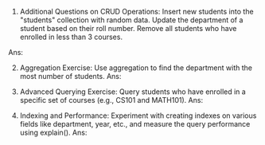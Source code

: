 1. Additional Questions on CRUD Operations:
Insert new students into the "students" collection with random data.
Update the department of a student based on their roll number.
Remove all students who have enrolled in less than 3 courses.

Ans:



2. Aggregation Exercise:
Use aggregation to find the department with the most number of students.
Ans:


3. Advanced Querying Exercise:
Query students who have enrolled in a specific set of courses (e.g., CS101 and MATH101).
Ans:


4. Indexing and Performance:
Experiment with creating indexes on various fields like department, year, etc., and measure the query performance using explain().
Ans:







